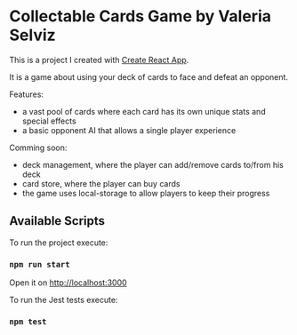 # Collectable Cards Game by Valeria Selviz

This is a project I created with [Create React App](https://github.com/facebook/create-react-app).

It is a game about using your deck of cards to face and defeat an opponent.

Features:
- a vast pool of cards where each card has its own unique stats and special effects
- a basic opponent AI that allows a single player experience

Comming soon:
- deck management, where the player can add/remove cards to/from his deck
- card store, where the player can buy cards
- the game uses local-storage to allow players to keep their progress

## Available Scripts

To run the project execute:

### `npm run start`

Open it on [http://localhost:3000](http://localhost:3000)

To run the Jest tests execute:

### `npm test`
